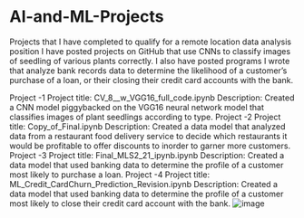# AI-and-ML-Projects
Projects that I have completed to qualify for a remote location data analysis position
I have posted projects on GitHub that use CNNs to classify images of seedling of various plants correctly. I also have posted programs I wrote that analyze bank records data to determine the likelihood of a customer’s purchase of a loan, or their closing their credit card accounts with the bank.
                
Project -1 Project title: CV_8__w_VGG16_full_code.ipynb
Description: Created a CNN model piggybacked on the VGG16 neural network model that classifies images of plant seedlings according to type.
Project -2
Project title: Copy_of_Final.ipynb
Description: Created a data model that analyzed data from a restaurant food delivery service to decide which restaurants it would be profitable to offer discounts to inorder to garner more customers.
Project -3
Project title: Final_MLS2_21_ipynb.ipynb
Description: Created a data model that used banking data to determine the profile of a customer most likely to purchase a loan.
Project -4
Project title: ML_Credit_CardChurn_Prediction_Revision.ipynb
Description: Created a data model that used banking data to determine the profile of a customer most likely to close their credit card account with the bank.
![image](https://github.com/DanKingsleyAIandML/AI-and-ML-Projects/assets/169189082/5ea00de6-b7ac-4f9b-89df-51d9d796a4c0)
